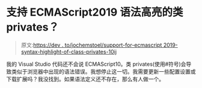 # 支持 ECMAScript2019 语法高亮的类 privates？

> 原文:[https://dev . to/jochemstoel/support-for-ecmascript 2019-syntax-highlight-of-class-privates-10ij](https://dev.to/jochemstoel/support-for-ecmascript2019-syntax-highlight-of-class-privates-10ij)

我的 Visual Studio 代码还不会说 ECMAScript10。类 privates(使用#符号)会导致类似于浏览器中出现的语法错误。我想停止这一切。我需要更新一些配置设置或下载扩展吗？我没找到。如果语法定义还不存在，那么有人做一个。